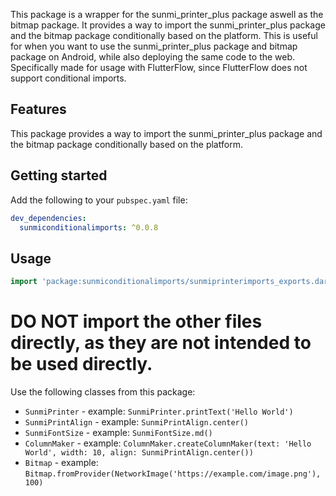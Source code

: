 <!--
This README describes the package. If you publish this package to pub.dev,
this README's contents appear on the landing page for your package.

For information about how to write a good package README, see the guide for
[writing package pages](https://dart.dev/tools/pub/writing-package-pages).

For general information about developing packages, see the Dart guide for
[creating packages](https://dart.dev/guides/libraries/create-packages)
and the Flutter guide for
[developing packages and plugins](https://flutter.dev/to/develop-packages).
-->

This package is a wrapper for the sunmi_printer_plus package aswell as the bitmap package. It provides a way to import the sunmi_printer_plus package and the bitmap package conditionally based on the platform. This is useful for when you want to use the sunmi_printer_plus package and bitmap package on Android, while also deploying the same code to the web. Specifically made for usage with FlutterFlow, since FlutterFlow does not support conditional imports.

## Features

This package provides a way to import the sunmi_printer_plus package and the bitmap package conditionally based on the platform.

## Getting started

Add the following to your `pubspec.yaml` file:

```yaml
dev_dependencies:
  sunmiconditionalimports: ^0.0.8
```

## Usage

```dart
import 'package:sunmiconditionalimports/sunmiprinterimports_exports.dart';
```

# DO NOT import the other files directly, as they are not intended to be used directly.


Use the following classes from this package:

- `SunmiPrinter` - example: `SunmiPrinter.printText('Hello World')`
- `SunmiPrintAlign` - example: `SunmiPrintAlign.center()`
- `SunmiFontSize` - example: `SunmiFontSize.md()`
- `ColumnMaker` - example: `ColumnMaker.createColumnMaker(text: 'Hello World', width: 10, align: SunmiPrintAlign.center())`
- `Bitmap` - example: `Bitmap.fromProvider(NetworkImage('https://example.com/image.png'), 100)`
